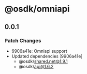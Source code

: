 # @osdk/omniapi

## 0.0.1

### Patch Changes

- 9906a41e: Omniapi support
- Updated dependencies [9906a41e]
  - @osdk/shared.net@1.9.1
  - @osdk/api@1.6.2
